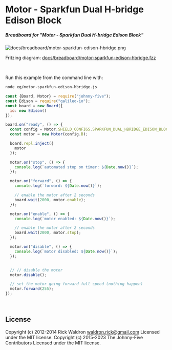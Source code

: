 <!--remove-start-->

# Motor - Sparkfun Dual H-bridge Edison Block

<!--remove-end-->






##### Breadboard for "Motor - Sparkfun Dual H-bridge Edison Block"



![docs/breadboard/motor-sparkfun-edison-hbridge.png](breadboard/motor-sparkfun-edison-hbridge.png)<br>

Fritzing diagram: [docs/breadboard/motor-sparkfun-edison-hbridge.fzz](breadboard/motor-sparkfun-edison-hbridge.fzz)

&nbsp;




Run this example from the command line with:
```bash
node eg/motor-sparkfun-edison-hbridge.js
```


```javascript
const {Board, Motor} = require("johnny-five");
const Edison = require("galileo-io");
const board = new Board({
  io: new Edison()
});

board.on("ready", () => {
  const config = Motor.SHIELD_CONFIGS.SPARKFUN_DUAL_HBRIDGE_EDISON_BLOCK;
  const motor = new Motor(config.B);

  board.repl.inject({
    motor
  });

  motor.on("stop", () => {
    console.log(`automated stop on timer: ${Date.now()}`);
  });

  motor.on("forward", () => {
    console.log(`forward: ${Date.now()}`);

    // enable the motor after 2 seconds
    board.wait(2000, motor.enable);
  });

  motor.on("enable", () => {
    console.log(`motor enabled: ${Date.now()}`);

    // enable the motor after 2 seconds
    board.wait(2000, motor.stop);
  });

  motor.on("disable", () => {
    console.log(`motor disabled: ${Date.now()}`);
  });


  // // disable the motor
  motor.disable();

  // set the motor going forward full speed (nothing happen)
  motor.forward(255);
});

```








&nbsp;

<!--remove-start-->

## License
Copyright (c) 2012-2014 Rick Waldron <waldron.rick@gmail.com>
Licensed under the MIT license.
Copyright (c) 2015-2023 The Johnny-Five Contributors
Licensed under the MIT license.

<!--remove-end-->

